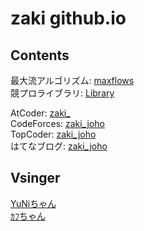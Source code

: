 # zaki github.io

## Contents

最大流アルゴリズム: [maxflows](./docs/maxflows.md)  
競プロライブラリ: [Library](https://github.com/zaki-joho/ProconLibrary)  
<!-- Twitter: [zaki_joho](https://twitter.com/zaki_joho)-->
AtCoder: [zaki_](https://atcoder.jp/users/zaki_)  
CodeForces: [zaki_joho](https://codeforces.com/profile/zaki_joho)  
TopCoder: [zaki_joho](https://www.topcoder.com/members/zaki_joho/)  
はてなブログ: [zaki_joho](https://zaki-joho.hatenablog.com/)

## Vsinger

[YuNiちゃん](https://www.youtube.com/channel/UCHTnX0CSX_KObo5I9WuZ64g)  
[ｶﾌちゃん](https://www.youtube.com/channel/UCQ1U65-CQdIoZ2_NA4Z4F7A)
